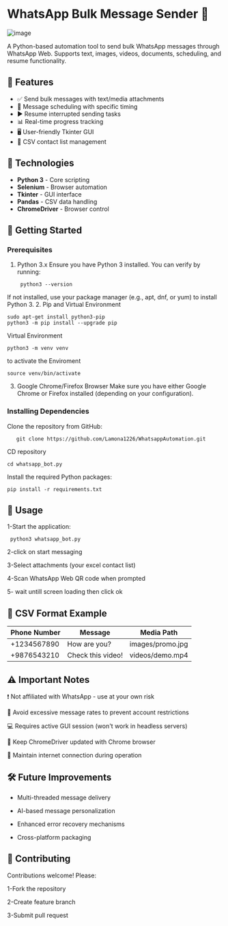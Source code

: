 # WhatsApp Bulk Message Sender 🚀
![image](https://github.com/user-attachments/assets/35327681-aed7-4d8a-af1d-18cd569a5e6f)



A Python-based automation tool to send bulk WhatsApp messages through WhatsApp Web. Supports text, images, videos, documents, scheduling, and resume functionality.

## 🎯 Features
- ✅ Send bulk messages with text/media attachments
- 📅 Message scheduling with specific timing
- ▶️ Resume interrupted sending tasks
- 📊 Real-time progress tracking
- 🖥️ User-friendly Tkinter GUI
- 📁 CSV contact list management

## 🔧 Technologies
- **Python 3** - Core scripting
- **Selenium** - Browser automation
- **Tkinter** - GUI interface
- **Pandas** - CSV data handling
- **ChromeDriver** - Browser control

## 🚀 Getting Started

### Prerequisites

1. Python 3.x
Ensure you have Python 3 installed. You can verify by running:

        python3 --version
If not installed, use your package manager (e.g., apt, dnf, or yum) to install Python 3.
2. Pip and Virtual Environment

    sudo apt-get install python3-pip
    python3 -m pip install --upgrade pip
Virtual Environment

    python3 -m venv venv
to activate the Enviroment

    source venv/bin/activate
3. Google Chrome/Firefox Browser
Make sure you have either Google Chrome or Firefox installed (depending on your configuration).

### Installing Dependencies
Clone the repository from GitHub:

       git clone https://github.com/Lamona1226/WhatsappAutomation.git

CD repository

    cd whatsapp_bot.py

 Install the required Python packages:

    pip install -r requirements.txt

## 📖 Usage

1-Start the application:
 
     python3 whatsapp_bot.py

2-click on start messaging 

3-Select attachments (your excel contact list)

4-Scan WhatsApp Web QR code when prompted

5- wait untill screen loading then click ok 

## 📜 CSV Format Example

| **Phone Number**  | **Message**           | **Media Path**       |
|-------------------|----------------------|----------------------|
| +1234567890      | How are you?          | images/promo.jpg     |
| +9876543210      | Check this video!     | videos/demo.mp4      |


## ⚠️ Important Notes

  ❗ Not affiliated with WhatsApp - use at your own risk
        
  🚫 Avoid excessive message rates to prevent account restrictions
        
  💻 Requires active GUI session (won't work in headless servers)
        
  🔄 Keep ChromeDriver updated with Chrome browser
        
  📲 Maintain internet connection during operation
        

## 🛠 Future Improvements

- Multi-threaded message delivery

- AI-based message personalization

- Enhanced error recovery mechanisms
 
- Cross-platform packaging

## 🤝 Contributing

Contributions welcome! Please:

1-Fork the repository

2-Create feature branch

3-Submit pull request

